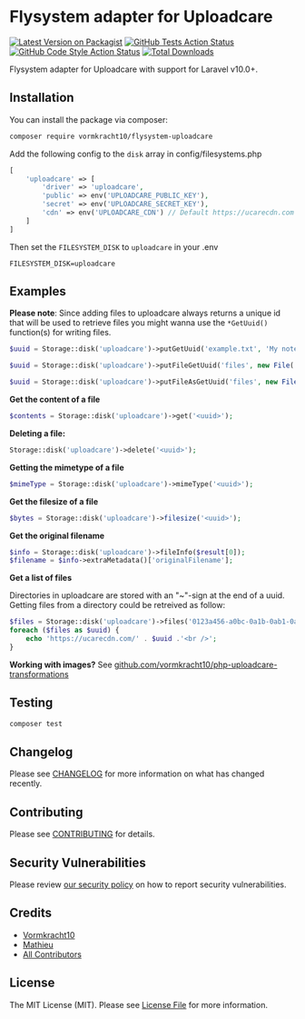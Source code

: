 # Flysystem adapter for Uploadcare

[![Latest Version on Packagist](https://img.shields.io/packagist/v/vormkracht10/flysystem-uploadcare.svg?style=flat-square)](https://packagist.org/packages/vormkracht10/flysystem-uploadcare)
[![GitHub Tests Action Status](https://img.shields.io/github/actions/workflow/status/vormkracht10/flysystem-uploadcare/run-tests.yml?branch=main&label=tests&style=flat-square)](https://github.com/vormkracht10/flysystem-uploadcare/actions?query=workflow%3Arun-tests+branch%3Amain)
[![GitHub Code Style Action Status](https://img.shields.io/github/actions/workflow/status/vormkracht10/flysystem-uploadcare/fix-php-code-style-issues.yml?branch=main&label=code%20style&style=flat-square)](https://github.com/vormkracht10/flysystem-uploadcare/actions?query=workflow%3A"Fix+PHP+code+style+issues"+branch%3Amain)
[![Total Downloads](https://img.shields.io/packagist/dt/vormkracht10/flysystem-uploadcare.svg?style=flat-square)](https://packagist.org/packages/vormkracht10/flysystem-uploadcare)

Flysystem adapter for Uploadcare with support for Laravel v10.0+.

## Installation

You can install the package via composer:

```bash
composer require vormkracht10/flysystem-uploadcare
```

Add the following config to the `disk` array in config/filesystems.php

```php
[
    'uploadcare' => [
        'driver' => 'uploadcare',
        'public' => env('UPLOADCARE_PUBLIC_KEY'),
        'secret' => env('UPLOADCARE_SECRET_KEY'),
        'cdn' => env('UPLOADCARE_CDN') // Default https://ucarecdn.com
    ]
]
```

Then set the `FILESYSTEM_DISK` to `uploadcare` in your .env

```env
FILESYSTEM_DISK=uploadcare
```

## Examples

**Please note**: Since adding files to uploadcare always returns a unique id that will be used to retrieve files you might wanna use the `*GetUuid()` function(s) for writing files.

```php
$uuid = Storage::disk('uploadcare')->putGetUuid('example.txt', 'My notes.');

$uuid = Storage::disk('uploadcare')->putFileGetUuid('files', new File('/var/www/uploadcare-app/routes/newcontent.txt'));

$uuid = Storage::disk('uploadcare')->putFileAsGetUuid('files', new File('/var/www/uploadcare-app/routes/newcontent.txt'), 'my-awesome-name.txt');

```

**Get the content of a file**
```php
$contents = Storage::disk('uploadcare')->get('<uuid>');
```

**Deleting a file:**
```php
Storage::disk('uploadcare')->delete('<uuid>');
```

**Getting the mimetype of a file**
```php
$mimeType = Storage::disk('uploadcare')->mimeType('<uuid>');
```

**Get the filesize of a file**
```php
$bytes = Storage::disk('uploadcare')->filesize('<uuid>');
```

**Get the original filename**
```php
$info = Storage::disk('uploadcare')->fileInfo($result[0]);
$filename = $info->extraMetadata()['originalFilename'];
```

**Get a list of files**

Directories in uploadcare are stored with an "~"-sign at the end of a uuid. Getting files from a directory could be retreived
as follow:
```php
$files = Storage::disk('uploadcare')->files('0123a456-a0bc-0a1b-0ab1-0a1234a5b6c7~');
foreach ($files as $uuid) {
    echo 'https://ucarecdn.com/' . $uuid .'<br />';
}
```

**Working with images?**
See [github.com/vormkracht10/php-uploadcare-transformations](https://github.com/vormkracht10/php-uploadcare-transformations)

## Testing

```bash
composer test
```

## Changelog

Please see [CHANGELOG](CHANGELOG.md) for more information on what has changed recently.

## Contributing

Please see [CONTRIBUTING](CONTRIBUTING.md) for details.

## Security Vulnerabilities

Please review [our security policy](../../security/policy) on how to report security vulnerabilities.

## Credits

- [Vormkracht10](https://github.com/vormkracht10)
- [Mathieu](https://github.com/casmo)
- [All Contributors](../../contributors)

## License

The MIT License (MIT). Please see [License File](LICENSE.md) for more information.

